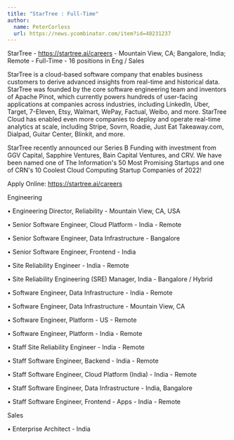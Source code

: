 ```yaml
---
title: "StarTree : Full-Time"
author:
  name: PeterCorless
  url: https://news.ycombinator.com/item?id=40231237
---
```

StarTree - <a href="https:&#x2F;&#x2F;startree.ai&#x2F;careers" rel="nofollow">https:&#x2F;&#x2F;startree.ai&#x2F;careers</a> - Mountain View, CA; Bangalore, India; Remote - Full-Time - 16 positions in Eng &#x2F; Sales

StarTree is a cloud-based software company that enables business customers to derive advanced insights from real-time and historical data. StarTree was founded by the core software engineering team and inventors of Apache Pinot, which currently powers hundreds of user-facing applications at companies across industries, including LinkedIn, Uber, Target, 7-Eleven, Etsy, Walmart, WePay, Factual, Weibo, and more. StarTree Cloud has enabled even more companies to deploy and operate real-time analytics at scale, including Stripe, Sovrn, Roadie, Just Eat Takeaway.com, Dialpad, Guitar Center, Blinkit, and more.

StarTree recently announced our Series B Funding with investment from GGV Capital, Sapphire Ventures, Bain Capital Ventures, and CRV. We have been named one of The Information&#x27;s 50 Most Promising Startups and one of CRN&#x27;s 10 Coolest Cloud Computing Startup Companies of 2022!

Apply Online: <a href="https:&#x2F;&#x2F;startree.ai&#x2F;careers" rel="nofollow">https:&#x2F;&#x2F;startree.ai&#x2F;careers</a>

Engineering

• Engineering Director, Reliability - Mountain View, CA, USA

• Senior Software Engineer, Cloud Platform - India - Remote

• Senior Software Engineer, Data Infrastructure - Bangalore

• Senior Software Engineer, Frontend - India

• Site Reliability Engineer - India - Remote

• Site Reliability Engineering (SRE) Manager, India - Bangalore &#x2F; Hybrid

• Software Engineer, Data Infrastructure - India - Remote

• Software Engineer, Data Infrastructure - Mountain View, CA

• Software Engineer, Platform - US - Remote

• Software Engineer, Platform - India - Remote

• Staff Site Reliability Engineer - India - Remote

• Staff Software Engineer, Backend - India - Remote

• Staff Software Engineer, Cloud Platform (India) - India - Remote

• Staff Software Engineer, Data Infrastructure - India, Bangalore

• Staff Software Engineer, Frontend - Apps - India - Remote

Sales

• Enterprise Architect - India
